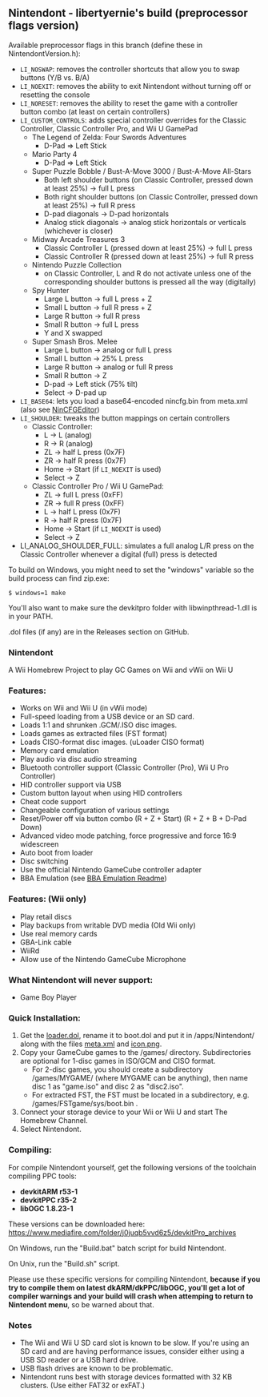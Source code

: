 ## Nintendont - libertyernie's build (preprocessor flags version)

Available preprocessor flags in this branch (define these in NintendontVersion.h):

* `LI_NOSWAP`: removes the controller shortcuts that allow you to swap buttons (Y/B vs. B/A)
* `LI_NOEXIT`: removes the ability to exit Nintendont without turning off or resetting the console
* `LI_NORESET`: removes the ability to reset the game with a controller button combo (at least on certain controllers)
* `LI_CUSTOM_CONTROLS`: adds special controller overrides for the Classic Controller, Classic Controller Pro, and Wii U GamePad
    * The Legend of Zelda: Four Swords Adventures
	    * D-Pad => Left Stick
    * Mario Party 4
	    * D-Pad => Left Stick
    * Super Puzzle Bobble / Bust-A-Move 3000 / Bust-A-Move All-Stars
        * Both left shoulder buttons (on Classic Controller, pressed down at least 25%) -> full L press
        * Both right shoulder buttons (on Classic Controller, pressed down at least 25%) -> full R press
        * D-pad diagonals -> D-pad horizontals
        * Analog stick diagonals -> analog stick horizontals or verticals (whichever is closer)
    * Midway Arcade Treasures 3
        * Classic Controller L (pressed down at least 25%) -> full L press
        * Classic Controller R (pressed down at least 25%) -> full R press
    * Nintendo Puzzle Collection
        * on Classic Controller, L and R do not activate unless one of the corresponding shoulder buttons is pressed all the way (digitally)
    * Spy Hunter
        * Large L button -> full L press + Z
        * Small L button -> full R press + Z
        * Large R button -> full R press
        * Small R button -> full L press
        * Y and X swapped
    * Super Smash Bros. Melee
        * Large L button -> analog or full L press
        * Small L button -> 25% L press
        * Large R button -> analog or full R press
        * Small R button -> Z
        * D-pad -> Left stick (75% tilt)
        * Select -> D-pad up
* `LI_BASE64`: lets you load a base64-encoded nincfg.bin from meta.xml (also see [NinCFGEditor](https://github.com/libertyernie/NinCFGEditor))
* `LI_SHOULDER`: tweaks the button mappings on certain controllers
    * Classic Controller:
        * L -> L (analog)
        * R -> R (analog)
        * ZL -> half L press (0x7F)
        * ZR -> half R press (0x7F)
        * Home -> Start (if `LI_NOEXIT` is used)
        * Select -> Z
    * Classic Controller Pro / Wii U GamePad:
        * ZL -> full L press (0xFF)
        * ZR -> full R press (0xFF)
        * L -> half L press (0x7F)
        * R -> half R press (0x7F)
        * Home -> Start (if `LI_NOEXIT` is used)
        * Select -> Z
* LI_ANALOG_SHOULDER_FULL: simulates a full analog L/R press on the Classic Controller whenever a digital (full) press is detected

To build on Windows, you might need to set the "windows" variable so the build process can find zip.exe:

    $ windows=1 make

You'll also want to make sure the devkitpro folder with libwinpthread-1.dll is in your PATH.

.dol files (if any) are in the Releases section on GitHub.

### Nintendont
A Wii Homebrew Project to play GC Games on Wii and vWii on Wii U

### Features:
* Works on Wii and Wii U (in vWii mode)
* Full-speed loading from a USB device or an SD card.
* Loads 1:1 and shrunken .GCM/.ISO disc images.
* Loads games as extracted files (FST format)
* Loads CISO-format disc images. (uLoader CISO format)
* Memory card emulation
* Play audio via disc audio streaming
* Bluetooth controller support (Classic Controller (Pro), Wii U Pro Controller)
* HID controller support via USB
* Custom button layout when using HID controllers
* Cheat code support
* Changeable configuration of various settings
* Reset/Power off via button combo (R + Z + Start) (R + Z + B + D-Pad Down)
* Advanced video mode patching, force progressive and force 16:9 widescreen
* Auto boot from loader
* Disc switching
* Use the official Nintendo GameCube controller adapter
* BBA Emulation (see [BBA Emulation Readme](BBA_Readme.md))

### Features: (Wii only)
* Play retail discs
* Play backups from writable DVD media (Old Wii only)
* Use real memory cards
* GBA-Link cable
* WiiRd
* Allow use of the Nintendo GameCube Microphone

### What Nintendont will never support:
* Game Boy Player

### Quick Installation:
1. Get the [loader.dol](loader/loader.dol?raw=true), rename it to boot.dol and put it in /apps/Nintendont/ along with the files [meta.xml](nintendont/meta.xml?raw=true) and [icon.png](nintendont/icon.png?raw=true).
2. Copy your GameCube games to the /games/ directory. Subdirectories are optional for 1-disc games in ISO/GCM and CISO format.
   * For 2-disc games, you should create a subdirectory /games/MYGAME/ (where MYGAME can be anything), then name disc 1 as "game.iso" and disc 2 as "disc2.iso".
   * For extracted FST, the FST must be located in a subdirectory, e.g. /games/FSTgame/sys/boot.bin .
3. Connect your storage device to your Wii or Wii U and start The Homebrew Channel.
4. Select Nintendont.

### Compiling:
For compile Nintendont yourself, get the following versions of the toolchain compiling PPC tools:
* **devkitARM r53-1**
* **devkitPPC r35-2**
* **libOGC 1.8.23-1**

These versions can be downloaded here: https://www.mediafire.com/folder/j0juqb5vvd6z5/devkitPro_archives

On Windows, run the "Build.bat" batch script for build Nintendont.

On Unix, run the "Build.sh" script.

Please use these specific versions for compiling Nintendont, **because if you try to compile them on latest dkARM/dkPPC/libOGC, you'll get a lot of compiler warnings and your build will crash when attemping to return to Nintendont menu**, so be warned about that.

### Notes
* The Wii and Wii U SD card slot is known to be slow. If you're using an SD card and are having performance issues, consider either using a USB SD reader or a USB hard drive.
* USB flash drives are known to be problematic.
* Nintendont runs best with storage devices formatted with 32 KB clusters. (Use either FAT32 or exFAT.)
